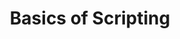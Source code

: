 ---
title: Basics of Scripting
layout: questions
parent: Questions
grand_parent: CompTIA A+ 220-1102 (Core 2)
permalink: /education/comptia/a-plus/core-two/questions/scripting/
has_children: false
questions:
    - question: "You are auditing a file system for the presence of any unauthorized Windows shell script files. Which three extensions should you scan for?"
      answer: ".PS1 for PowerShell scripts, .VBS for VBScript, and .BAT for cmd batch files."
    - question: "You want to execute a block of statements based on the contents of an inventory list. What type of code construct is best suited to this task?"
      answer: "You can use any type of loop to iterate through the items in a list or collection, but a For loop is probably the simplest."
    - question: "<p>You are developing a Bash script to test whether a given host is up. Users will run the script in the following format:</p>

    `./ping.sh 192.168.1.1`

    <p>Within the code, what identifier can you use to refer to the IP address passed to the script as an argument?</p>"
      answer: "$1 will refer to the first positional argument."
    - question: "You are developing a script to ensure that the M: drive is mapped consistently to the same network folder on all client workstations. What type of construct might you use to ensure the script runs without errors?"
      answer: "Use a conditional block (If statement) to check for an existing mapping, and remove it before applying the correct mapping."
    - question: "You are developing a script to scan server hosts to discover which ports are open and to identify which server software is operating the port. What considerations should you make before deploying this script?"
      answer: "While the risk is low, scanning activity could cause problems with the target and possibly even crash it. Test the script in a sandbox environment before deploying it. Security software might block the operation of this script, and there is some risk from the script or its output being misused. Make sure that use of the script and its output are subject to access controls and that any system reconfiguration is properly change-managed. "
---